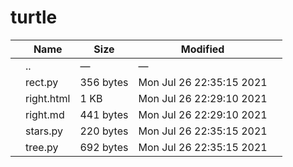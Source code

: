 turtle
======

<table><thead><tr class="header"><th></th><th>Name</th><th>Size</th><th>Modified</th><th></th></tr></thead><tbody><tr class="odd"><td></td><td><span class="goup">..</span></td><td>—</td><td>—</td><td></td></tr><tr class="even"><td></td><td><span class="name">rect.py</span></td><td>356 bytes</td><td>Mon Jul 26 22:35:15 2021</td><td></td></tr><tr class="odd"><td></td><td><span class="name">right.html</span></td><td>1 KB</td><td>Mon Jul 26 22:29:10 2021</td><td></td></tr><tr class="even"><td></td><td><span class="name">right.md</span></td><td>441 bytes</td><td>Mon Jul 26 22:29:10 2021</td><td></td></tr><tr class="odd"><td></td><td><span class="name">stars.py</span></td><td>220 bytes</td><td>Mon Jul 26 22:35:15 2021</td><td></td></tr><tr class="even"><td></td><td><span class="name">tree.py</span></td><td>692 bytes</td><td>Mon Jul 26 22:35:15 2021</td><td></td></tr></tbody></table>

